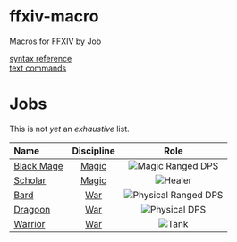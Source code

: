 # ffxiv-macro
Macros for FFXIV by Job

[syntax reference](https://ffxiv.consolegameswiki.com/wiki/Macro)  
[text commands](https://na.finalfantasyxiv.com/lodestone/playguide/db/text_command/placeholder/)  

# Jobs

This is not _yet_ an *exhaustive* list.

| Name | Discipline | Role |
|:--------------|:-------------:|:-------------:|
| [Black Mage](/DoM/BLM) | [Magic](/DoM) | ![Magic Ranged DPS](https://img.finalfantasyxiv.com/lds/promo/h/X/8Dnf8Wy9IyxIt21y6lrE5atKt0.png) |
| [Scholar](/DoM/SCH) | [Magic](/DoM) | ![Healer](https://img.finalfantasyxiv.com/lds/promo/h/e/V5xx3kfnREBO-2xWbTUW2Csy_Q.png) |
| [Bard](/DoW/BRD) | [War](/DoW) | ![Physical Ranged DPS](https://img.finalfantasyxiv.com/lds/promo/h/t/oWWxUIO2KagIEhDXy0541MRD7M.png) |
| [Dragoon](/DoW/DRG) | [War](/DoW) | ![Physical DPS](https://img.finalfantasyxiv.com/lds/promo/h/7/9muqitiUXEK0W3qnM33Nb7sATk.png) |
| [Warrior](/DoW/WAR) | [War](/DoW) | ![Tank](https://img.finalfantasyxiv.com/lds/promo/h/d/rFrCBcRe9YrmPvb4fZkuFksSLw.png) |